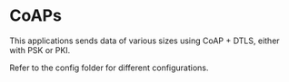 # CoAPs
This applications sends data of various sizes using CoAP + DTLS, either with PSK or PKI.

Refer to the config folder for different configurations.
